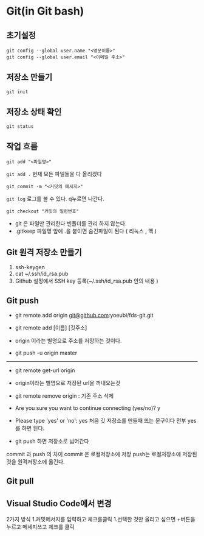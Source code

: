 # Git(in Git bash)

## 초기설정

  `git config --global user.name "<영문이름>"`   
  `git config --global user.email "<이메일 주소>" ` 
  

## 저장소 만들기

  `git init`
  
## 저장소 상태 확인

  `git status`

## 작업 흐름

  `git add "<파일명>"` 
  
  `git add .`         현재 모든 파일들을 다 올리겠다
  
  `git commit -m "<커밋의 메세지>"`
  
  `git log`           로그를 볼 수 있다. q누르면 나간다.
  
  `git checkout "커밋의 일련번호"`
  

- git 은 파일만 관리한다 빈폴더를 관리 하지 않는다.
- .gitkeep 파일명 앞에 .을 붙이면 숨긴파일이 된다 ( 리눅스 , 맥 )

## Git 원격 저장소 만들기

  1. ssh-keygen
  1. cat ~/.ssh/id_rsa.pub
  2. Github 설정에서 SSH key 등록(~/.ssh/id_rsa.pub 안의 내용 )

## Git push

- git remote add origin git@github.com:yoeubi/fds-git.git
- git remote add [이름] [깃주소] 
- origin 이라는 별명으로 주소를 저장하는 것이다.

- git push -u origin master

---
- git remote get-url origin
- origin이라는 별명으로 저장된 url을 꺼내오는것

- git remote remove origin : 기존 주소 삭제

- Are you sure you want to continue connecting (yes/no)? y
- Please type 'yes' or 'no': yes
처음 깃 저장소를 만들때 뜨는 문구이다 전부 yes를 하면 된다.

- git push 하면 저장소로 넘어간다

commit 과 push 의 차이 
commit 은 로컬저장소에 저장
push는 로컬저장소에 저장된것을 원격저장소에 옮긴다.

## Git pull


## Visual Studio Code에서 변경

2가지 방식
1.커밋메서지를 입력하고 체크를클릭
1.선택한 것만 올리고 싶으면 +버튼을 누르고 메세지쓰고 체크를 클릭
